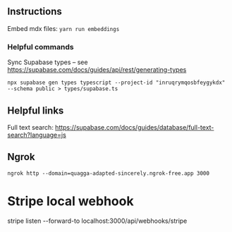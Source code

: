 ## Instructions

Embed mdx files: `yarn run embeddings`

### Helpful commands

Sync Supabase types – see https://supabase.com/docs/guides/api/rest/generating-types

```
npx supabase gen types typescript --project-id "inruqrymqosbfeygykdx" --schema public > types/supabase.ts
```

## Helpful links

Full text search: https://supabase.com/docs/guides/database/full-text-search?language=js

## Ngrok

```
ngrok http --domain=quagga-adapted-sincerely.ngrok-free.app 3000
```

# Stripe local webhook

stripe listen --forward-to localhost:3000/api/webhooks/stripe
